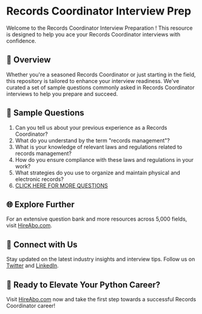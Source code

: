 # Records Coordinator Interview Prep

Welcome to the Records Coordinator Interview Preparation ! This resource is designed to help you ace your Records Coordinator interviews with confidence.

## 🚀 Overview

Whether you're a seasoned Records Coordinator or just starting in the field, this repository is tailored to enhance your interview readiness. We've curated a set of sample questions commonly asked in Records Coordinator interviews to help you prepare and succeed.

## 📝 Sample Questions

1. Can you tell us about your previous experience as a Records Coordinator?
2. What do you understand by the term "records management"?
3. What is your knowledge of relevant laws and regulations related to records management?
4. How do you ensure compliance with these laws and regulations in your work?
5. What strategies do you use to organize and maintain physical and electronic records?
6. [CLICK HERE FOR MORE QUESTIONS](https://hireabo.com/job/18_1_12/Records%20Coordinator)

## 🌐 Explore Further

For an extensive question bank and more resources across 5,000 fields, visit [HireAbo.com](https://www.hireabo.com).

## 📱 Connect with Us

Stay updated on the latest industry insights and interview tips. Follow us on [Twitter](https://twitter.com/hireabo) and [LinkedIn](https://www.linkedin.com/in/hire-abo-3609972a8/).

## 🚀 Ready to Elevate Your Python Career?

Visit [HireAbo.com](https://www.hireabo.com) now and take the first step towards a successful Records Coordinator career!